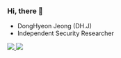 ### Hi, there 👏

- DongHyeon Jeong (DH.J)
- Independent Security Researcher

<!-- shields logo -->
<p>	
	<a href="https://mypf.jhyeon.dev" target="_blank"><img src="https://img.shields.io/badge/Portfolio-000000?style=flat-sqaure&logo=Notion&logoColor=white"/>
	<a href="https://blog.jhyeon.dev" target="_blank"><img src="https://img.shields.io/badge/Blog-FF5722?style=flat-sqaure&logo=Blogger&logoColor=white"/>
</p>
